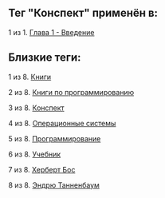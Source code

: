 ## Тег "Конспект" применён в:

1 из 1. [Глава 1 - Введение](../Книги/Конспекты/Эндрю%20Танненбаум%20-%20Операционные%20системы/Глава%201.md)

## Близкие теги:

1 из 8. [Книги](./книги.md)

2 из 8. [Книги по программированию](./книги%20по%20программированию.md)

3 из 8. [Конспект](./конспект.md)

4 из 8. [Операционные системы](./операционные%20системы.md)

5 из 8. [Программирование](./программирование.md)

6 из 8. [Учебник](./учебник.md)

7 из 8. [Херберт Бос](./херберт%20бос.md)

8 из 8. [Эндрю Танненбаум](./эндрю%20танненбаум.md)

